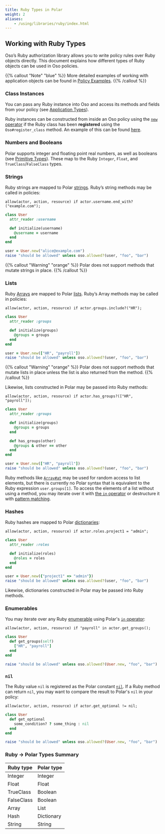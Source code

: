 ```yaml
---
title: Ruby Types in Polar
weight: 2
aliases: 
    - /using/libraries/ruby/index.html
---
```


[rb-array]: https://ruby-doc.org/core/Array.html
[rb-array-at]: https://ruby-doc.org/core/Array.html#method-i-at
[rb-enumerable]: https://ruby-doc.org/core/Enumerable.html

## Working with Ruby Types

Oso’s Ruby authorization library allows you to write policy rules over Ruby
objects directly. This document explains how different types of Ruby objects
can be used in Oso policies.

{{% callout "Note" "blue" %}}
  More detailed examples of working with application objects can be found in
  [Policy Examples](learn/policies/examples).
{{% /callout %}}

### Class Instances

You can pass any Ruby instance into Oso and access its methods and fields from
your policy (see [Application Types](learn/policies/application-types)).

Ruby instances can be constructed from inside an Oso policy using the [`new`
operator](polar-syntax#new) if the Ruby class has been **registered** using the
`Oso#register_class` method. An example of this can be found
[here](learn/policies/application-types).

### Numbers and Booleans

Polar supports integer and floating point real numbers, as well as booleans
(see [Primitive Types](polar-syntax#primitive-types)). These map to the Ruby
`Integer`, `Float`, and `TrueClass`/`FalseClass` types.

### Strings

Ruby strings are mapped to Polar [strings](polar-syntax#strings). Ruby’s string
methods may be called in policies:

```polar
allow(actor, action, resource) if actor.username.end_with?("example.com");
```

```ruby
class User
  attr_reader :username

  def initialize(username)
    @username = username
  end
end

user = User.new("alice@example.com")
raise "should be allowed" unless oso.allowed?(user, "foo", "bar")
```

{{% callout "Warning" "orange" %}}
  Polar does not support methods that mutate strings in place.
{{% /callout %}}

### Lists

Ruby [Arrays][rb-array] are mapped to Polar [lists](polar-syntax#lists). Ruby’s
Array methods may be called in policies:

```polar
allow(actor, action, resource) if actor.groups.include?("HR");
```

```ruby
class User
  attr_reader :groups

  def initialize(groups)
    @groups = groups
  end
end

user = User.new(["HR", "payroll"])
raise "should be allowed" unless oso.allowed?(user, "foo", "bar")
```

{{% callout "Warning" "orange" %}}
  Polar does not support methods that mutate lists in place unless the list is
  also returned from the method.
{{% /callout %}}

Likewise, lists constructed in Polar may be passed into Ruby methods:

```polar
allow(actor, action, resource) if actor.has_groups?(["HR", "payroll"]);
```

```ruby
class User
  attr_reader :groups

  def initialize(groups)
    @groups = groups
  end

  def has_groups(other)
    @groups & other == other
  end
end

user = User.new(["HR", "payroll"])
raise "should be allowed" unless oso.allowed?(user, "foo", "bar")
```

Ruby methods like [`Array#at`][rb-array-at] may be used for random access to
list elements, but there is currently no Polar syntax that is equivalent to the
Ruby expression `user.groups[1]`. To access the elements of a list without
using a method, you may iterate over it with [the `in`
operator](polar-syntax#in-list-membership) or destructure it with [pattern
matching](polar-syntax#patterns-and-matching).

### Hashes

Ruby hashes are mapped to Polar [dictionaries](polar-syntax#dictionaries):

```polar
allow(actor, action, resource) if actor.roles.project1 = "admin";
```

```ruby
class User
  attr_reader :roles

  def initialize(roles)
    @roles = roles
  end
end

user = User.new({"project1" => "admin"})
raise "should be allowed" unless oso.allowed?(user, "foo", "bar")
```

Likewise, dictionaries constructed in Polar may be passed into Ruby methods.

### Enumerables

You may iterate over any Ruby [enumerable][rb-enumerable] using Polar's [`in`
operator](polar-syntax#in-list-membership):

```polar
allow(actor, action, resource) if "payroll" in actor.get_groups();
```

```ruby
class User
  def get_groups(self)
    ["HR", "payroll"]
  end
end

raise "should be allowed" unless oso.allowed?(User.new, "foo", "bar")
```

### `nil`

The Ruby value `nil` is registered as the Polar constant
[`nil`](learn/policies/application-types#nil). If a Ruby method can return
`nil`, you may want to compare the result to Polar's `nil` in your policy:

```polar
allow(actor, action, resource) if actor.get_optional != nil;
```

```ruby
class User
  def get_optional
    some_condition? ? some_thing : nil
  end
end

raise "should be allowed" unless oso.allowed?(User.new, "foo", "bar")
```

### Ruby → Polar Types Summary

| Ruby type  | Polar type |
| ---------- | ---------- |
| Integer    | Integer    |
| Float      | Float      |
| TrueClass  | Boolean    |
| FalseClass | Boolean    |
| Array      | List       |
| Hash       | Dictionary |
| String     | String     |
